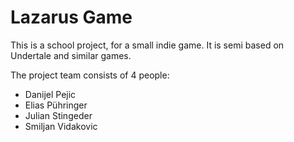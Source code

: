 # Lazarus Game
This is a school project, for a small indie game. It is semi based on Undertale and similar games.  
  
The project team consists of 4 people:
+ Danijel Pejic
+ Elias Pühringer
+ Julian Stingeder
+ Smiljan Vidakovic

